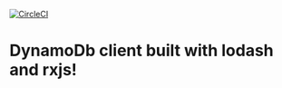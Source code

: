 [![CircleCI](https://circleci.com/gh/feliperohdee/real-time-framework.svg?style=svg&circle-token=6f65e72ccefb242c8e79ded1e7766b9648ead23d)](https://circleci.com/gh/feliperohdee/real-time-framework)

# DynamoDb client built with lodash and rxjs!
